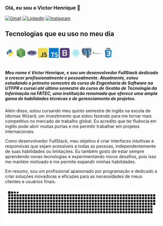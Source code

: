 
### Olá, eu sou o Victor Henrique 👋

[![Gmail](https://img.shields.io/badge/Gmail-D14836?style=for-the-badge&logo=gmail&logoColor=white)](https://mail.google.com/mail/u/0/?tab=rm&ogbl#inbox)
[![LinkedIn](https://img.shields.io/badge/LinkedIn-0077B5?style=for-the-badge&logo=linkedin&logoColor=white)](https://www.linkedin.com/in/victor-henrique-7952b4211/)
[![Instagram](https://img.shields.io/badge/Instagram-E4405F?style=for-the-badge&logo=instagram&logoColor=white)](https://www.instagram.com/victor.h_18/)



## Tecnologias que eu uso no meu dia 

<div style=" display: inmline_block"><br/>
<code><img height="32" src="https://raw.githubusercontent.com/github/explore/80688e429a7d4ef2fca1e82350fe8e3517d3494d/topics/python/python.png" alt="Python"/></code>
<code><img height="32" src="https://raw.githubusercontent.com/github/explore/80688e429a7d4ef2fca1e82350fe8e3517d3494d/topics/nodejs/nodejs.png" alt="Nodejs"/></code>
<code><img height="32" src="https://raw.githubusercontent.com/github/explore/80688e429a7d4ef2fca1e82350fe8e3517d3494d/topics/php/php.png" alt="PHP"/></code>
<code><img height="32" src="https://raw.githubusercontent.com/github/explore/80688e429a7d4ef2fca1e82350fe8e3517d3494d/topics/javascript/javascript.png" alt="Javascript"/></code>
<code><img height="32" src="https://raw.githubusercontent.com/github/explore/80688e429a7d4ef2fca1e82350fe8e3517d3494d/topics/typescript/typescript.png" alt="Typescript"/></code>
<code><img height="32" src="https://raw.githubusercontent.com/github/explore/80688e429a7d4ef2fca1e82350fe8e3517d3494d/topics/bootstrap/bootstrap.png" alt="Bootstrap"/></code>
<code><img height="32" src="https://raw.githubusercontent.com/github/explore/80688e429a7d4ef2fca1e82350fe8e3517d3494d/topics/react/react.png" alt="React"/></code>
<code><img height="32" src="https://raw.githubusercontent.com/github/explore/80688e429a7d4ef2fca1e82350fe8e3517d3494d/topics/postgresql/postgresql.png" alt="PostegreSQL"/></code>
<code><img height="32" src="https://raw.githubusercontent.com/github/explore/80688e429a7d4ef2fca1e82350fe8e3517d3494d/topics/mongodb/mongodb.png" alt="MongoDB"/></code>
<code><img height="32" src="https://raw.githubusercontent.com/github/explore/80688e429a7d4ef2fca1e82350fe8e3517d3494d/topics/css/css.png" alt="CSS"/></code>
<div/><br/>

##### Meu nome é Victor Henrique, e sou um desenvolvedor FullStack dedicado a crescer profissionalmente e pessoalmente. Atualmente, estou estudando o primeiro semestre do curso de Engenharia de Software na UTFPR e cursei até último semestre do curso de Gestão de Tecnologia da Informação na FATEC, uma instituição renomada que oferece uma ampla gama de habilidades técnicas e de gerenciamento de projetos.

Além disso, estou cursando meu quinto semestre de inglês na escola de idiomas Wizard, um investimento que estou fazendo para me tornar mais competitivo no mercado de trabalho global. Eu acredito que ter fluência em inglês pode abrir muitas portas e me permitir trabalhar em projetos internacionais.

Como desenvolvedor FullStack, meu objetivo é criar interfaces intuitivas e responsivas que sejam acessíveis a todas as pessoas, independentemente de suas habilidades ou limitações. Eu também gosto de estar sempre aprendendo novas tecnologias e experimentando novos desafios, pois isso me mantém motivado e me permite expandir minhas habilidades.

Em resumo, sou um profissional apaixonado por programação e dedicado a criar soluções inovadoras e eficazes para as necessidades de meus clientes e usuários finais.


![snake gif](https://github.com/ViCtOrHenr1que/ViCtOrHenr1que/blob/output/github-contribution-grid-snake.svg)
